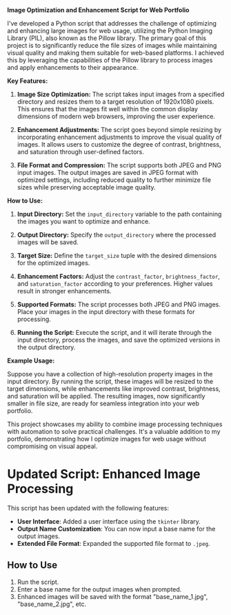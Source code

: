 **Image Optimization and Enhancement Script for Web Portfolio**

I've developed a Python script that addresses the challenge of optimizing and enhancing large images for web usage, utilizing the Python Imaging Library (PIL), also known as the Pillow library. The primary goal of this project is to significantly reduce the file sizes of images while maintaining visual quality and making them suitable for web-based platforms. I achieved this by leveraging the capabilities of the Pillow library to process images and apply enhancements to their appearance.

**Key Features:**

1. **Image Size Optimization:** The script takes input images from a specified directory and resizes them to a target resolution of 1920x1080 pixels. This ensures that the images fit well within the common display dimensions of modern web browsers, improving the user experience.

2. **Enhancement Adjustments:** The script goes beyond simple resizing by incorporating enhancement adjustments to improve the visual quality of images. It allows users to customize the degree of contrast, brightness, and saturation through user-defined factors.

3. **File Format and Compression:** The script supports both JPEG and PNG input images. The output images are saved in JPEG format with optimized settings, including reduced quality to further minimize file sizes while preserving acceptable image quality.

**How to Use:**

1. **Input Directory:** Set the `input_directory` variable to the path containing the images you want to optimize and enhance.

2. **Output Directory:** Specify the `output_directory` where the processed images will be saved.

3. **Target Size:** Define the `target_size` tuple with the desired dimensions for the optimized images.

4. **Enhancement Factors:** Adjust the `contrast_factor`, `brightness_factor`, and `saturation_factor` according to your preferences. Higher values result in stronger enhancements.

5. **Supported Formats:** The script processes both JPEG and PNG images. Place your images in the input directory with these formats for processing.

6. **Running the Script:** Execute the script, and it will iterate through the input directory, process the images, and save the optimized versions in the output directory.

**Example Usage:**

Suppose you have a collection of high-resolution property images in the input directory. By running the script, these images will be resized to the target dimensions, while enhancements like improved contrast, brightness, and saturation will be applied. The resulting images, now significantly smaller in file size, are ready for seamless integration into your web portfolio.

This project showcases my ability to combine image processing techniques with automation to solve practical challenges. It's a valuable addition to my portfolio, demonstrating how I optimize images for web usage without compromising on visual appeal.


# Updated Script: Enhanced Image Processing

This script has been updated with the following features:

- **User Interface**: Added a user interface using the `tkinter` library.
- **Output Name Customization**: You can now input a base name for the output images.
- **Extended File Format**: Expanded the supported file format to `.jpeg`.

## How to Use

1. Run the script.
2. Enter a base name for the output images when prompted.
3. Enhanced images will be saved with the format "base_name_1.jpg", "base_name_2.jpg", etc.



